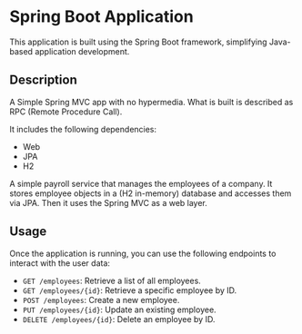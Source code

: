 # Spring Boot Application
This application is built using the Spring Boot framework, simplifying Java-based application development.

## Description
A Simple Spring MVC app with no hypermedia. What is built is described as RPC (Remote Procedure Call).

It includes the following dependencies:
  - Web
  - JPA
  - H2

A simple payroll service that manages the employees of a company. It stores employee objects in a (H2 in-memory) database and accesses them via JPA.
Then it uses the Spring MVC as a web layer.

## Usage
Once the application is running, you can use the following endpoints to interact with the user data:

- `GET /employees`: Retrieve a list of all employees.
- `GET /employees/{id}`: Retrieve a specific employee by ID.
- `POST /employees`: Create a new employee.
- `PUT /employees/{id}`: Update an existing employee.
- `DELETE /employees/{id}`: Delete an employee by ID.

